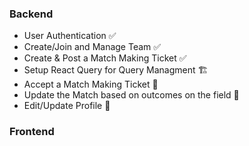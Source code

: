 ### Backend 
- User Authentication ✅
- Create/Join and Manage Team ✅
- Create & Post a Match Making Ticket ✅
- Setup React Query for Query Managment 🏗️
- Accept a Match Making Ticket 🚧
- Update the Match based on outcomes on the field 🚧
- Edit/Update Profile 🚧


### Frontend